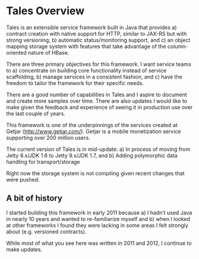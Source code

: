 Tales Overview
==============

Tales is an extensible service framework built in Java that provides a) contract creation with native support for HTTP, similar to JAX-RS but with strong versioning, b) automatic status/monitoring support, and c) an object mapping storage system with features that take advantage of the column-oriented nature of HBase.

There are three primary objectives for this framework. I want service teams to a) concentrate on building core functionality instead of service scaffolding, b) manage services in a consistent fashion, and c) have the freedom to tailor the framework for their specific needs.

There are a good number of capabilities in Tales and I aspire to document and create more samples over time. There are also updates I would like to make given the feedback and experience of seeing it in production use over the last couple of years. 

This framework is one of the underpinnings of the services created at Getjar (http://www.getjar.com/). Getjar is a mobile monetization service supporting over 200 million users.

The current version of Tales is in mid-update:
a) In process of moving from Jetty 8.x/JDK 1.6 to Jetty 9.x/JDK 1.7, and 
b) Adding polymorphic data handling for transport/storage

Right now the storage system is not compiling given recent changes that were pushed. 


A bit of history
----------------

I started building this framework in early 2011 because a) I hadn’t used Java in nearly 10 years and wanted to re-familiarize myself and b) when I looked at other frameworks I found they were lacking in some areas I felt strongly about (e.g. versioned contracts). 

While most of what you see here was written in 2011 and 2012, I continue to make updates.
